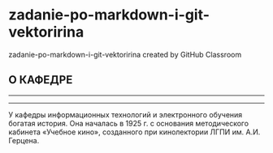<!-- Автор верстки: Сорокина Ирина -->

# zadanie-po-markdown-i-git-vektoririna

zadanie-po-markdown-i-git-vektoririna created by GitHub Classroom

##  О КАФЕДРЕ

---

---

У кафедры информационных технологий и электронного обучения богатая история. Она началась в 1925 г. с основания методического кабинета «Учебное кино», созданного при кинолектории ЛГПИ им. А.И. Герцена.

